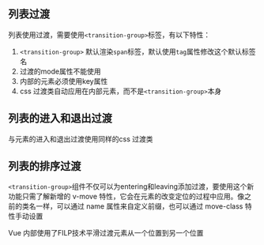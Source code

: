 
## 列表过渡
列表使用过渡，需要使用`<transition-group>`标签，有以下特性：
1. `<transition-group>` 默认渲染`span`标签，默认使用`tag`属性修改这个默认标签名
2. 过渡的mode属性不能使用
3. 内部的元素必须使用key属性
4. css 过渡类自动应用在内部元素，而不是`<transition-group>`本身

## 列表的进入和退出过渡
与元素的进入和退出过渡使用同样的css 过渡类

## 列表的排序过渡
`<transition-group>`组件不仅可以为entering和leaving添加过渡，要使用这个新功能只需了解新增的 v-move 特性，它会在元素的改变定位的过程中应用。像之前的类名一样，可以通过 name 属性来自定义前缀，也可以通过 move-class 特性手动设置

Vue 内部使用了FILP技术平滑过渡元素从一个位置到另一个位置